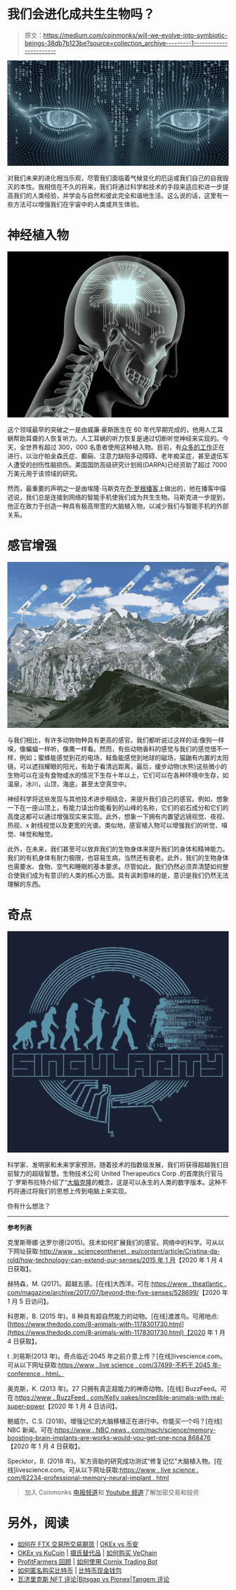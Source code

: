 # 我们会进化成共生生物吗？

> 原文：<https://medium.com/coinmonks/will-we-evolve-into-symbiotic-beings-38db7b123be?source=collection_archive---------1----------------------->

![](img/2612cbdf2b332a91ef4b9c07d8540453.png)

对我们未来的进化相当乐观，尽管我们面临着气候变化的厄运或我们自己的自我毁灭的本性。我相信在不久的将来，我们将通过科学和技术的手段来适应和进一步提高我们的人类经验，并学会与自然和彼此完全和谐地生活。这么说的话，这里有一些方法可以增强我们在宇宙中的人类或共生体验。

# **神经植入物**

![](img/91f2c488561f0d8df20946d8202f7950.png)

这个领域最早的突破之一是由威廉·豪斯医生在 60 年代早期完成的，他用人工耳蜗帮助耳聋的人恢复听力。人工耳蜗的听力恢复是通过切断听觉神经来实现的。今天，全世界有超过 300，000 名患者使用这种植入物。目前，有[众多的工作](https://www.nbcnews.com/mach/science/memory-boosting-brain-implants-are-works-would-you-get-one-ncna868476)正在进行，以治疗帕金森氏症、癫痫、注意力缺陷多动障碍、老年痴呆症，甚至退伍军人遭受的创伤性脑损伤。美国国防高级研究计划局(DARPA)已经资助了超过 7000 万美元用于该领域的研究。

然而，最重要的声明之一是由埃隆·马斯克在[乔·罗根播客](https://www.youtube.com/watch?v=ycPr5-27vSI)上做出的，他在播客中描述说，我们总是连接到网络的智能手机使我们成为共生生物。马斯克进一步提到，他正在致力于创造一种具有极高带宽的大脑植入物，以减少我们与智能手机的外部关系。

# **感官增强**

![](img/2eed71f47ff2754ae9e20e7d47796a3a.png)

与我们相比，有许多动物物种具有更高的感官。我们都听说过这样的话:像狗一样嗅，像蝙蝠一样听，像鹰一样看。然而，有些动物香料的感觉与我们的感觉很不一样，例如；蜜蜂能感觉到花的电场，鲑鱼能感觉到地球的磁场，猫鼬有内置的太阳镜，可以遮挡耀眼的阳光，有助于看清远距离，最后，缓步动物(水熊)这些微小的生物可以在没有食物或水的情况下生存十年以上，它们可以在各种环境中生存，如温泉，冰川，山顶，海底，甚至太空真空中。

神经科学将这些发现与其他技术进步相结合，来提升我们自己的感官。例如，想象一下在一座山顶上，有能力读出你能看到的山峰的名称，它们的岩石成分和它们的高度这都可以通过增强现实来实现。此外，想象一下拥有内置望远镜视觉、夜视、热视、x 射线视觉以及更宽的光谱。类似地，感官植入物可以增强我们的听觉、嗅觉、味觉和触觉。

此外，在未来，我们甚至可以放弃我们的生物身体来提升我们的身体和精神能力。我们的有机身体有耐力极限，也容易生病，当然还有衰老。此外，我们的生物身体也需要水、食物、空气和睡眠的基本要求。尽管如此，我们仍然必须弄清楚如何整合使我们成为有意识的人类的核心方面。具有讽刺意味的是，意识是我们仍然无法理解的东西。

# **奇点**

![](img/9665bcc0ea6ad6a47dff7bfba4bb1847.png)

科学家、发明家和未来学家预测，随着技术的指数级发展，我们将获得超越我们目前智力的超级智慧。生物技术公司 United Therapeutics Corp .的首席执行官马丁·罗斯布拉特介绍了“[大脑克隆](https://www.livescience.com/37499-immortality-by-2045-conference.html)的概念，这是可以永生的人类的数字版本。这种不朽将通过将我们的思想上传到电脑上来实现。

你有什么想法？

___________________________________________________________________

**参考列表**

克里斯蒂娜·达罗尔德(2015)。技术如何扩展我们的感官。网络中的科学。可从以下网址获取:[http://www . scienceonthenet . eu/content/article/Cristina-da-rold/how-technology-can-extend-our-senses/2015 年 1 月](http://www.scienceonthenet.eu/content/article/cristina-da-rold/how-technology-can-extend-our-senses/january-2015)【2020 年 1 月 4 日获取】。

赫特森，M. (2017)。超越五感。[在线]大西洋。可在:[https://www . theatlantic . com/magazine/archive/2017/07/beyond-the-five-senses/528699/](https://www.theatlantic.com/magazine/archive/2017/07/beyond-the-five-senses/528699/)【2020 年 1 月 5 日访问】。

科恩斯，B. (2015 年)。8 种具有超自然能力的动物。[在线]渡渡鸟。可用地点:[https://www.thedodo.com/8-animals-with-1178301730.html](https://www.thedodo.com/8-animals-with-1178301730.html)【2020 年 1 月 4 日获取】。

t .刘易斯(2013 年)。奇点临近:2045 年之前介意上传？[在线]livescience.com。可从以下网址获取:[https://www . live science . com/37499-不朽于 2045 年-conference . html。](https://www.livescience.com/37499-immortality-by-2045-conference.html.)

奥克斯，K. (2013 年)。27 只拥有真正超能力的神奇动物。[在线] BuzzFeed。可在:[https://www . BuzzFeed . com/Kelly oakes/incredible-animals-with real-super-power](https://www.buzzfeed.com/kellyoakes/incredible-animals-with-real-superpowers)【2020 年 1 月 4 日访问】。

鲍威尔，C.S. (2018)。增强记忆的大脑移植正在进行中。你能买一个吗？[在线] NBC 新闻。可在:[https://www . NBC news . com/mach/science/memory-boosting-brain-implants-are-works-would-you-get-one-ncna 868476](https://www.nbcnews.com/mach/science/memory-boosting-brain-implants-are-works-would-you-get-one-ncna868476)【2020 年 1 月 4 日获取】。

Specktor，B. (2018 年)。军方资助的研究成功测试“修复记忆”大脑植入物。[在线]livescience.com。可从以下网址获取:[https://www . live science . com/62234-professional-memory-neural-implant . html](https://www.livescience.com/62234-prosthetic-memory-neural-implant.html.)

> 加入 Coinmonks [电报频道](https://t.me/coincodecap)和 [Youtube 频道](https://www.youtube.com/c/coinmonks/videos)了解加密交易和投资

# 另外，阅读

*   [如何在 FTX 交易所交易期货](https://coincodecap.com/ftx-futures-trading) | [OKEx vs 币安](https://coincodecap.com/okex-vs-binance)
*   [OKEx vs KuCoin](https://coincodecap.com/okex-kucoin) | [摄氏替代品](https://coincodecap.com/celsius-alternatives) | [如何购买 VeChain](https://coincodecap.com/buy-vechain)
*   [ProfitFarmers 回顾](https://coincodecap.com/profitfarmers-review) | [如何使用 Cornix Trading Bot](https://coincodecap.com/cornix-trading-bot)
*   [如何匿名购买比特币](https://coincodecap.com/buy-bitcoin-anonymously) | [比特币现金钱包](https://coincodecap.com/bitcoin-cash-wallets)
*   [瓦济里克斯 NFT 评论](https://coincodecap.com/wazirx-nft-review)|[Bitsgap vs Pionex](https://coincodecap.com/bitsgap-vs-pionex)|[Tangem 评论](https://coincodecap.com/tangem-wallet-review)